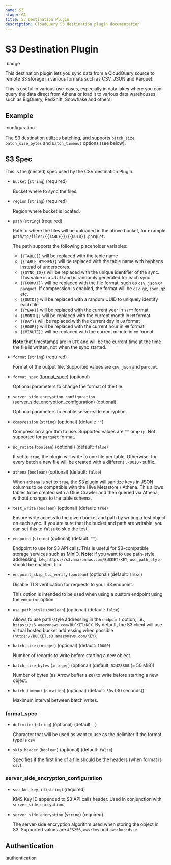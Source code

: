 ```yaml
---
name: S3
stage: GA
title: S3 Destination Plugin
description: CloudQuery S3 destination plugin documentation
---
```

# S3 Destination Plugin

:badge

This destination plugin lets you sync data from a CloudQuery source to remote S3 storage in various formats such as CSV, JSON and Parquet.

This is useful in various use-cases, especially in data lakes where you can query the data direct from Athena or load it to various data warehouses such as BigQuery, RedShift, Snowflake and others.

## Example

:configuration

The S3 destination utilizes batching, and supports `batch_size`, `batch_size_bytes` and `batch_timeout` options (see below).

## S3 Spec

This is the (nested) spec used by the CSV destination Plugin.

- `bucket` (`string`) (required)

  Bucket where to sync the files.

- `region` (`string`) (required)

  Region where bucket is located.

- `path` (`string`) (required)

  Path to where the files will be uploaded in the above bucket, for example `path/to/files/{{TABLE}}/{{UUID}}.parquet`.

  The path supports the following placeholder variables:

  - `{{TABLE}}` will be replaced with the table name
  - `{{TABLE_HYPHEN}}` will be replaced with the table name with hyphens instead of underscores.
  - `{{SYNC_ID}}` will be replaced with the unique identifier of the sync. This value is a UUID and is randomly generated for each sync.
  - `{{FORMAT}}` will be replaced with the file format, such as `csv`, `json` or `parquet`. If compression is enabled, the format will be `csv.gz`, `json.gz` etc.
  - `{{UUID}}` will be replaced with a random UUID to uniquely identify each file
  - `{{YEAR}}` will be replaced with the current year in `YYYY` format
  - `{{MONTH}}` will be replaced with the current month in `MM` format
  - `{{DAY}}` will be replaced with the current day in `DD` format
  - `{{HOUR}}` will be replaced with the current hour in `HH` format
  - `{{MINUTE}}` will be replaced with the current minute in `mm` format

  **Note** that timestamps are in `UTC` and will be the current time at the time the file is written, not when the sync started.

- `format` (`string`) (required)

  Format of the output file. Supported values are `csv`, `json` and `parquet`.

- `format_spec` ([format_spec](#format_spec)) (optional)

  Optional parameters to change the format of the file.

- `server_side_encryption_configuration` ([server_side_encryption_configuration](#server_side_encryption_configuration)) (optional)

  Optional parameters to enable server-side encryption.

- `compression` (`string`) (optional) (default: `""`)

  Compression algorithm to use. Supported values are `""` or `gzip`. Not supported for `parquet` format.

- `no_rotate` (`boolean`) (optional) (default: `false`)

  If set to `true`, the plugin will write to one file per table.
  Otherwise, for every batch a new file will be created with a different `.<UUID>` suffix.

- `athena` (`boolean`) (optional) (default: `false`)

  When `athena` is set to `true`, the S3 plugin will sanitize keys in JSON columns to be compatible with the Hive Metastore / Athena.
  This allows tables to be created with a Glue Crawler and then queried via Athena, without changes to the table schema.

- `test_write` (`boolean`) (optional) (default: `true`)

  Ensure write access to the given bucket and path by writing a test object on each sync.
  If you are sure that the bucket and path are writable, you can set this to `false` to skip the test.

- `endpoint` (`string`) (optional) (default: `""`)

  Endpoint to use for S3 API calls. This is useful for S3-compatible storage services such as MinIO.
  **Note**: if you want to use path-style addressing, i.e., `https://s3.amazonaws.com/BUCKET/KEY`, `use_path_style` should be enabled, too.

- `endpoint_skip_tls_verify` (`boolean`) (optional) (default: `false`)
  
  Disable TLS verification for requests to your S3 endpoint.

  This option is intended to be used when using a custom endpoint using the `endpoint` option.

- `use_path_style` (`boolean`) (optional) (default: `false`)

  Allows to use path-style addressing in the `endpoint` option, i.e., `https://s3.amazonaws.com/BUCKET/KEY`.
  By default, the S3 client will use virtual hosted bucket addressing when possible (`https://BUCKET.s3.amazonaws.com/KEY`).

- `batch_size` (`integer`) (optional) (default: `10000`)

  Number of records to write before starting a new object.

- `batch_size_bytes` (`integer`) (optional) (default: `52428800` (= 50 MiB))

  Number of bytes (as Arrow buffer size) to write before starting a new object.

- `batch_timeout` (`duration`) (optional) (default: `30s` (30 seconds))

  Maximum interval between batch writes.

### format_spec

- `delimiter` (`string`) (optional) (default: `,`)

  Character that will be used as want to use as the delimiter if the format type is `csv`

- `skip_header` (`boolean`) (optional) (default: `false`)

  Specifies if the first line of a file should be the headers (when format is `csv`).

### server_side_encryption_configuration

- `sse_kms_key_id` (`string`) (required)

  KMS Key ID appended to S3 API calls header. Used in conjunction with `server_side_encryption`.

- `server_side_encryption` (`string`) (required)

  The server-side encryption algorithm used when storing the object in S3. Supported values are `AES256`, `aws:kms` and `aws:kms:dsse`.

## Authentication

:authentication
